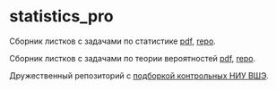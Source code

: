 # statistics_pro

Сборник листков с задачами по статистике [pdf](https://github.com/bdemeshev/statistics_pro/raw/master/statistics_pro.pdf), [repo](https://github.com/bdemeshev/statistics_pro/).

Сборник листков с задачами по теории вероятностей [pdf](https://github.com/bdemeshev/probability_pro/raw/master/probability_pro.pdf), [repo](https://github.com/bdemeshev/probability_pro/).

Дружественный репозиторий с [подборкой контрольных НИУ ВШЭ](https://github.com/bdemeshev/probability_hse_exams/).

